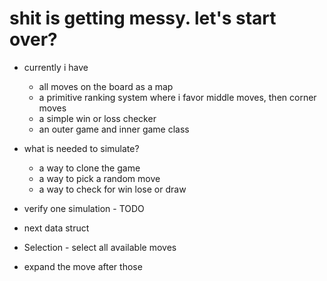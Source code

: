 # shit is getting messy. let's start over?

- currently i have
  - all moves on the board as a map
  - a primitive ranking system where i favor middle moves, then corner moves
  - a simple win or loss checker
  - an outer game and inner game class

- what is needed to simulate?
  - a way to clone the game
  - a way to pick a random move
  - a way to check for win lose or draw

- verify one simulation - TODO

- next data struct
- Selection - select all available moves
- expand the move after those